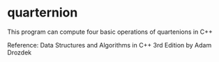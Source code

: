 # quarternion
This program can compute four basic operations of quartenions in C++

Reference: Data Structures and Algorithms in C++ 3rd Edition by Adam Drozdek
